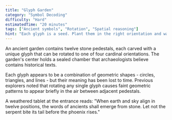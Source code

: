 ```yaml
---
title: "Glyph Garden"
category: "Symbol Decoding"
difficulty: "Hard"
estimatedTime: "20 minutes"
tags: ["Ancient symbols", "Rotation", "Spatial reasoning"]
hint: "Each glyph is a seed. Plant them in the right orientation and watch what grows between them."
---
```


An ancient garden contains twelve stone pedestals, each carved with a unique glyph that can be rotated to one of four cardinal orientations. The garden's center holds a sealed chamber that archaeologists believe contains historical texts.

Each glyph appears to be a combination of geometric shapes - circles, triangles, and lines - but their meaning has been lost to time. Previous explorers noted that rotating any single glyph causes faint geometric patterns to appear briefly in the air between adjacent pedestals.

A weathered tablet at the entrance reads: "When earth and sky align in twelve positions, the words of ancients shall emerge from stone. Let not the serpent bite its tail before the phoenix rises."
